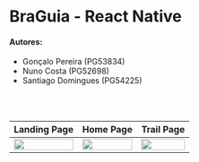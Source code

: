 # BraGuia - React Native

#### Autores:
- Gonçalo Pereira (PG53834)
- Nuno Costa (PG52698)
- Santiago Domingues (PG54225)

<br/>
<br/>

| Landing Page | Home Page | Trail Page |
|:---:|:---:|:---:|
| <img src="images/landing_page.jpeg" width="100%" /> | <img src="images/home_page.jpeg" width="100%" /> | <img src="images/trail.jpeg" width="100%" /> |
